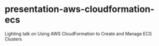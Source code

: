 # presentation-aws-cloudformation-ecs
Lighting talk on Using AWS CloudFormation to Create and Manage ECS Clusters
